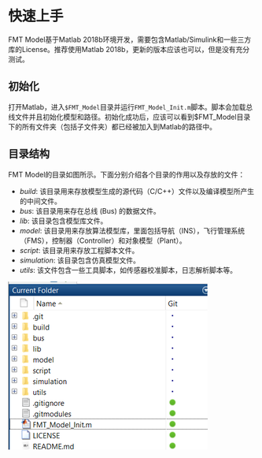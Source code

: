 # 快速上手
FMT Model基于Matlab 2018b环境开发，需要包含Matlab/Simulink和一些三方库的License。推荐使用Matlab 2018b，更新的版本应该也可以，但是没有充分测试。

## 初始化
打开Matlab，进入`$FMT_Model`目录并运行`FMT_Model_Init.m`脚本。脚本会加载总线文件并且初始化模型和路径。初始化成功后，应该可以看到$FMT_Model目录下的所有文件夹（包括子文件夹）都已经被加入到Matlab的路径中。

## 目录结构
FMT Model的目录如图所示。下面分别介绍各个目录的作用以及存放的文件：

- *build*: 该目录用来存放模型生成的源代码（C/C++）文件以及编译模型所产生的中间文件。
- *bus*: 该目录用来存在总线 (Bus) 的数据文件。
- *lib*: 该目录包含模型库文件。
- *model*: 该目录用来存放算法模型库，里面包括导航（INS），飞行管理系统（FMS），控制器（Controller）和对象模型（Plant）。
- *script*: 该目录用来存放工程脚本文件。
- *simulation*: 该目录包含仿真模型文件。
- *utils*: 该文件包含一些工具脚本，如传感器校准脚本，日志解析脚本等。

![system content](figures/content.png)
